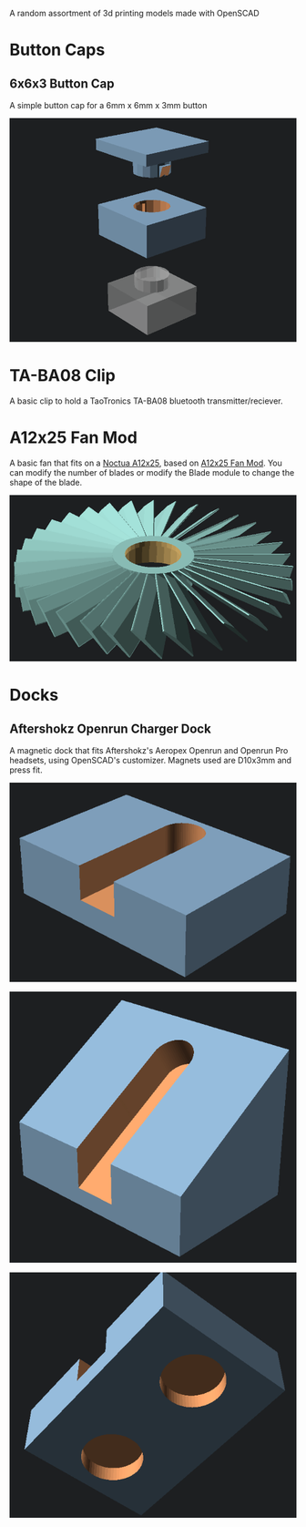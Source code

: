 A random assortment of 3d printing models made with OpenSCAD

# Button Caps

## 6x6x3 Button Cap

A simple button cap for a 6mm x 6mm x 3mm button

![Example 12 bladed fan](/Button%20Caps/6x6x3%20Button%20Cap.png)

# TA-BA08 Clip

A basic clip to hold a TaoTronics TA-BA08 bluetooth transmitter/reciever.

# A12x25 Fan Mod

A basic fan that fits on a [Noctua A12x25](https://noctua.at/en/nf-a12x25-pwm), based on [A12x25 Fan Mod](https://www.thingiverse.com/thing:4553248). You can modify the number of blades or modify the Blade module to change the shape of the blade.

![Example 12 bladed fan](/A12x25%20Fan%20Mod/Example%2032%20blade%20fan.png)

# Docks

## Aftershokz Openrun Charger Dock

A magnetic dock that fits Aftershokz's Aeropex Openrun and Openrun Pro headsets, using OpenSCAD's customizer. Magnets used are D10x3mm and press fit.

![Openrun Dock](/Aftershokz-Openrun-Dock/Openrun.PNG)

![Openrun Pro Dock](/Aftershokz-Openrun-Dock/OpenrunPro.PNG)

![Magnetic Bottom Inserts](/Aftershokz-Openrun-Dock/MagneticBottom.PNG)
